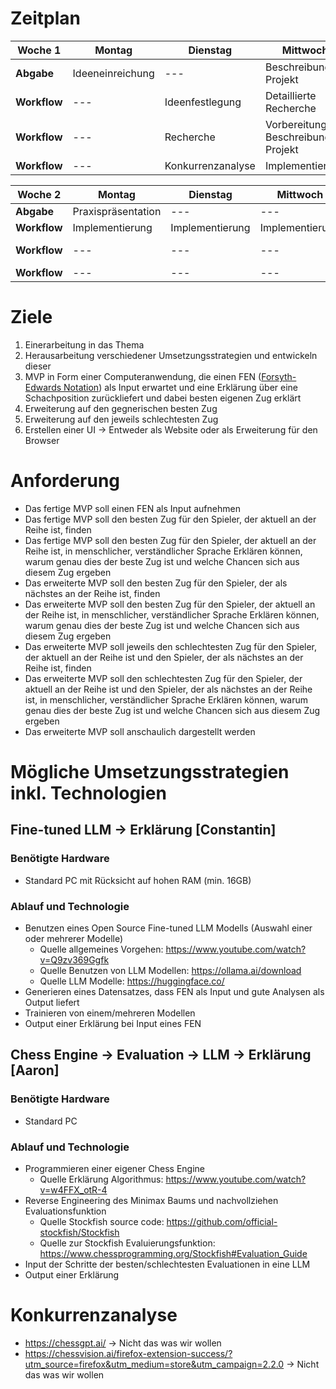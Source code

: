 # Zeitplan

| **Woche 1**  | **Montag**       | **Dienstag**      | **Mittwoch**                      | **Donnerstag**            | **Freitag**          |
| ------------ | ---------------- | ----------------- | --------------------------------- | ------------------------- | -------------------- |
| **Abgabe**   | Ideeneinreichung | ---               | Beschreibung Projekt              | ---                       | Zwischenpräsentation |
| **Workflow** | ---              | Ideenfestlegung   | Detaillierte Recherche            | Implementierung           | ---                  |
| **Workflow** | ---              | Recherche         | Vorbereitung Beschreibung Projekt | Vorbereitung Präsentation | ---                  |
| **Workflow** | ---              | Konkurrenzanalyse | Implementierung                   | ---                       | ---                  |

| **Woche 2** | **Montag**         | **Dienstag**    | **Mittwoch**    | **Donnerstag**            | **Freitag**     |
| ------------- | ------------------ | --------------- | --------------- | ------------------------- | --------------- |
| **Abgabe**    | Praxispräsentation | ---             | ---             | ---                       | Endpräsentation |
| **Workflow**  | Implementierung    | Implementierung | Implementierung | Implementierung           |                 |
| **Workflow**  | ---                | ---             | ---             | Vorbereitung Präsentation | ---             |
| **Workflow**  | ---                | ---             | ---             | ---                       | ---             |

# Ziele
1. Einerarbeitung in das Thema
2. Herausarbeitung verschiedener Umsetzungsstrategien und entwickeln dieser
3. MVP in Form einer Computeranwendung, die einen FEN ([Forsyth-Edwards Notation](https://en.wikipedia.org/wiki/Forsyth%E2%80%93Edwards_Notation)) als Input erwartet und eine Erklärung über eine Schachposition zurückliefert und dabei besten eigenen Zug erklärt
4. Erweiterung auf den gegnerischen besten Zug
5. Erweiterung auf den jeweils schlechtesten Zug
6. Erstellen einer UI -> Entweder als Website oder als Erweiterung für den Browser

# Anforderung
- Das fertige MVP soll einen FEN als Input aufnehmen
- Das fertige MVP soll den besten Zug für den Spieler, der aktuell an der Reihe ist, finden
- Das fertige MVP soll den besten Zug für den Spieler, der aktuell an der Reihe ist, in menschlicher, verständlicher Sprache Erklären können, warum genau dies der beste Zug ist und welche Chancen sich aus diesem Zug ergeben
- Das erweiterte MVP soll den besten Zug für den Spieler, der als nächstes an der Reihe ist, finden
- Das erweiterte MVP soll den besten Zug für den Spieler, der aktuell an der Reihe ist, in menschlicher, verständlicher Sprache Erklären können, warum genau dies der beste Zug ist und welche Chancen sich aus diesem Zug ergeben
- Das erweiterte MVP soll jeweils den schlechtesten Zug für den Spieler, der aktuell an der Reihe ist und den Spieler, der als nächstes an der Reihe ist, finden
- Das erweiterte MVP soll den schlechtesten Zug für den Spieler, der aktuell an der Reihe ist und den Spieler, der als nächstes an der Reihe ist, in menschlicher, verständlicher Sprache Erklären können, warum genau dies der beste Zug ist und welche Chancen sich aus diesem Zug ergeben
- Das erweiterte MVP soll anschaulich dargestellt werden
  
# Mögliche Umsetzungsstrategien inkl. Technologien

## Fine-tuned LLM -> Erklärung [Constantin]
### Benötigte Hardware
- Standard PC mit Rücksicht auf hohen RAM (min. 16GB)

### Ablauf und Technologie

- Benutzen eines Open Source Fine-tuned LLM Modells (Auswahl einer oder mehrerer Modelle)
  - Quelle allgemeines Vorgehen: https://www.youtube.com/watch?v=Q9zv369Ggfk
  - Quelle Benutzen von LLM Modellen: https://ollama.ai/download
  - Quelle LLM Modelle: https://huggingface.co/
- Generieren eines Datensatzes, dass FEN als Input und gute Analysen als Output liefert
- Trainieren von einem/mehreren Modellen
- Output einer Erklärung bei Input eines FEN

## Chess Engine -> Evaluation -> LLM -> Erklärung [Aaron]
### Benötigte Hardware
- Standard PC

### Ablauf und Technologie
- Programmieren einer eigener Chess Engine
  - Quelle Erklärung Algorithmus: https://www.youtube.com/watch?v=w4FFX_otR-4
- Reverse Engineering des Minimax Baums und nachvollziehen Evaluationsfunktion
  - Quelle Stockfish source code: https://github.com/official-stockfish/Stockfish
  - Quelle zur Stockfish Evaluierungsfunktion: https://www.chessprogramming.org/Stockfish#Evaluation_Guide
- Input der Schritte der besten/schlechtesten Evaluationen in eine LLM
- Output einer Erklärung

# Konkurrenzanalyse

- https://chessgpt.ai/ -> Nicht das was wir wollen
- https://chessvision.ai/firefox-extension-success/?utm_source=firefox&utm_medium=store&utm_campaign=2.2.0 -> Nicht das was wir wollen
